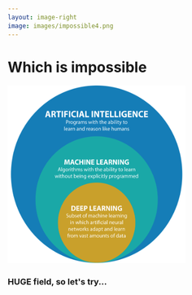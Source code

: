 ```yaml
---
layout: image-right
image: images/impossible4.png
---
```


# Which is impossible

<img alt="venn" src="/images/venn.png" style="width: 350px; height: 350px;" />

<h3 class="mt-4 text-blue-600">
 <span class="text-5xl">HUGE</span> field,
 <span class="italic text-gray-400 text-3xl">so let's try...</span>
</h3>